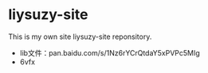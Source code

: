 # liysuzy-site
This is my own site liysuzy-site reponsitory.
- lib文件：pan.baidu.com/s/1Nz6rYCrQtdaY5xPVPc5MIg 
- 6vfx 

